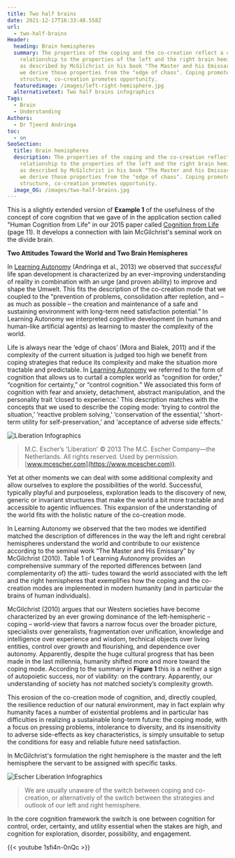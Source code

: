 ```yaml
---
title: Two half brains
date: 2021-12-17T16:33:48.558Z
url:
  - two-half-brains
Header:
  heading: Brain hemispheres
  summary: The properties of the coping and the co-creation reflect a close
    relationship to the properties of the left and the right brain hemispheres
    as described by McGilchrist in his book "The Master and his Emissary". Here
    we derive those properties from the "edge of chaos". Coping promotes
    structure, co-creation promotes opportunity.
  featuredimage: /images/left-right-hemisphere.jpg
  alternativetext: Two half brains infographics
Tags:
  - Brain
  - Understanding
Authors:
  - Dr Tjeerd Andringa
toc:
  - on
SeoSection:
  title: Brain hemispheres
  description: The properties of the coping and the co-creation reflect a close
    relationship to the properties of the left and the right brain hemispheres
    as described by McGilchrist in his book "The Master and his Emissary". Here
    we derive those properties from the "edge of chaos". Coping promotes
    structure, co-creation promotes opportunity.
  image_OG: /images/two-half-brains.jpg
---
```

This is a slightly extended version of **Example 1** of the usefulness of the concept of core cognition that we gave of in the application section called "Human Cognition from Life" in our 2015 paper called [Cognition from Life](/pdf/Cognition-from-life-Andringa_2015.pdf) (page 11). It develops a connection with Iain McGilchrist's seminal work on the divide brain.  

**Two Attitudes Toward the World and Two Brain Hemispheres**

In [Learning Autonomy](/pdf/Learning-Autonomy-Andringa_2013.pdf) (Andringa et al., 2013) we observed that *successful* life span development is characterized by an ever-improving understanding of reality in combination with an urge (and proven ability) to improve and shape the Umwelt. This fits the description of the co-creation mode that we coupled to the “prevention of problems, consolidation after repletion, and – as much as possible – the creation and maintenance of a safe and sustaining environment with long-term need satisfaction potential.” In Learning Autonomy we interpreted cognitive development (in humans and human-like artificial agents) as learning to master the complexity of the world.

Life is always near the ‘edge of chaos’ (Mora and Bialek, 2011) and if the complexity of the current situation is judged too high we benefit from coping strategies that reduce its complexity and make the situation more tractable and predictable. In [Learning Autonomy](/pdf/Learning-Autonomy-Andringa_2013.pdf) we referred to the form of cognition that allows us to curtail a complex world as “cognition for order,” “cognition for certainty,” or “control cognition.” We associated this form of cognition with fear and anxiety, detachment, abstract manipulation, and the personality trait ‘closed to experience.’ This description matches with the concepts that we used to describe the coping mode: ‘trying to control the situation,’ ‘reactive problem solving,’ ‘conservation of the essential,’ ‘short-term utility for self-preservation,’ and ‘acceptance of adverse side effects.’

![Liberation Infographics](/images/escher-liberation.jpg "Liberation Infographics")

> M.C. Escher’s 'Liberation' © 2013 The M.C. Escher Company—the Netherlands. All rights reserved. Used by permission. [www.mcescher.com](https://www.mcescher.com)).

Yet at other moments we can deal with some additional complexity and allow ourselves to explore the possibilities of the world. Successful, typically playful and purposeless, exploration leads to the discovery of new, generic or invariant structures that make the world a bit more tractable and accessible to agentic influences. This expansion of the understanding of the world fits with the holistic nature of the co-creation mode.

In Learning Autonomy we observed that the two modes we identified matched the description of differences in the way the left and right cerebral hemispheres understand the world and contribute to our existence according to the seminal work “The Master and His Emissary” by McGilchrist (2010). Table 1 of Learning Autonomy provides an comprehensive summary of the reported differences between (and complementarity of) the atti- tudes toward the world associated with the left and the right hemispheres that exemplifies how the coping and the co-creation modes are implemented in modern humanity (and in particular the brains of human individuals).

McGilchrist (2010) argues that our Western societies have become characterized by an ever growing dominance of the left-hemispheric – coping – world-view that favors a narrow focus over the broader picture, specialists over generalists, fragmentation over unification, knowledge and intelligence over experience and wisdom, technical objects over living entities, control over growth and flourishing, and dependence over autonomy. Apparently, despite the huge cultural progress that has been made in the last millennia, humanity shifted more and more toward the coping mode. According to the summary in **Figure 1** this is a neither a sign of autopoietic success, nor of viability: on the contrary. Apparently, our understanding of society has not matched society’s complexity growth.

This erosion of the co-creation mode of cognition, and, directly coupled, the resilience reduction of our natural environment, may in fact explain why humanity faces a number of existential problems and in particular has difficulties in realizing a sustainable long-term future: the coping mode, with a focus on pressing problems, intolerance to diversity, and its insensitivity to adverse side-effects as key characteristics, is simply unsuitable to setup the conditions for easy and reliable future need satisfaction.

In McGilchrist's formulation the right hemisphere is the master and the left hemisphere the servant to be assigned with specific tasks.

![Escher Liberation Infographics](/images/two-half-brains.jpg "Escher Liberation Infographics")

> We are usually unaware of the switch between coping and co-creation, or alternatively of the switch between the strategies and outlook of our left and right hemisphere.

In the core cognition framework the switch is one between cognition for control, order, certainty, and utility essential when the stakes are high, and cognition for exploration, disorder, possibility, and engagement.

{{< youtube 1sfi4n-0nQc >}}
